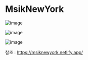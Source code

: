 # MsikNewYork

![image](https://user-images.githubusercontent.com/98815511/161170772-51983f7b-c0fc-4d66-ba7c-4e1f3842d893.png)


![image](https://user-images.githubusercontent.com/98815511/161171185-e6907bef-178e-41e1-89b3-a7d01552f897.png)



![image](https://user-images.githubusercontent.com/98815511/161170944-9d389483-bea7-45e0-888b-75f581091438.png)



참조 : https://msiknewyork.netlify.app/
